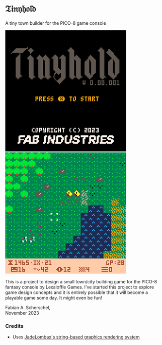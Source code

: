 # 𝔗𝔦𝔫𝔶𝔥𝔬𝔩𝔡
A tiny town builder for the PICO-8 game console

![Screenshot](tinyhold_1.png)&nbsp;&nbsp;![Screenshot](tinyhold_0.png)

This is a project to design a small town/city building game for the PICO-8 fantasy console by Lexaloffle Games. I've started this project to explore game design concepts and it is entirely possible that it will become a playable game some day. It might even be fun!

Fabian A. Scherschel,  
November 2023

### Credits

* Uses [JadeLombax's string-based graphics rendering system](https://www.lexaloffle.com/bbs/?tid=38829)
